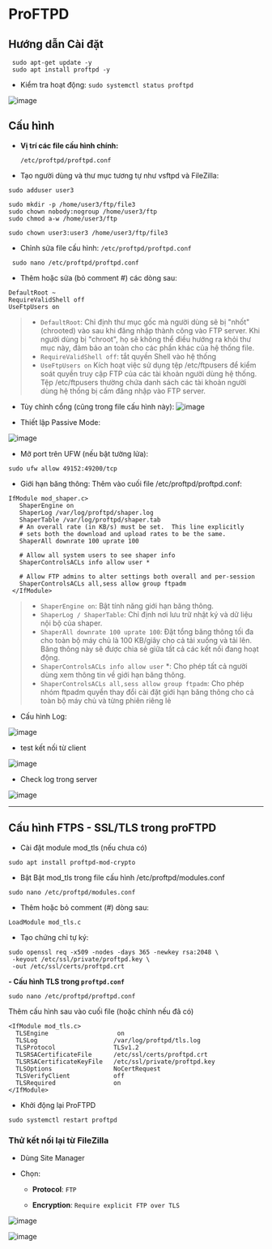 # ProFTPD

## Hướng dẫn Cài đặt

```bash!
 sudo apt-get update -y
 sudo apt install proftpd -y
```

- Kiểm tra hoạt động: ` sudo systemctl status proftpd `

![image](https://github.com/user-attachments/assets/4ee19bd4-717e-4e36-a8f3-032f58efb498)


## Cấu hình
- **Vị trí các file cấu hình chính:**

     `/etc/proftpd/proftpd.conf`

- Tạo người dùng và thư mục tương tự như vsftpd và FileZilla:
```bash!
sudo adduser user3

sudo mkdir -p /home/user3/ftp/file3
sudo chown nobody:nogroup /home/user3/ftp
sudo chmod a-w /home/user3/ftp

sudo chown user3:user3 /home/user3/ftp/file3
```

- Chỉnh sửa file cấu hình: `/etc/proftpd/proftpd.conf`

```
 sudo nano /etc/proftpd/proftpd.conf
 ```
 
 - Thêm hoặc sửa (bỏ comment #) các dòng sau:
```apache!
DefaultRoot ~
RequireValidShell off
UseFtpUsers on
```
>- `DefaultRoot`: Chỉ định thư mục gốc mà người dùng sẽ bị "nhốt" (chrooted) vào sau khi đăng nhập thành công vào FTP server. Khi người dùng bị "chroot", họ sẽ không thể điều hướng ra khỏi thư mục này, đảm bảo an toàn cho các phần khác của hệ thống file.
>- `RequireValidShell off`: tắt quyền Shell vào hệ thống
>- `UseFtpUsers on` Kích hoạt việc sử dụng tệp /etc/ftpusers để kiểm soát quyền truy cập FTP của các tài khoản người dùng hệ thống. Tệp /etc/ftpusers thường chứa danh sách các tài khoản người dùng hệ thống bị cấm đăng nhập vào FTP server.

- Tùy chỉnh cổng (cũng trong file cấu hình này):
![image](https://github.com/user-attachments/assets/cefff6e9-c02d-4587-94dd-7e334526445d)


- Thiết lập Passive Mode:


![image](https://github.com/user-attachments/assets/9bf66f66-e532-4a05-85fb-557f8441c5cf)


- Mở port trên UFW (nếu bật tường lửa):
```
sudo ufw allow 49152:49200/tcp
```
- Giới hạn băng thông: 
Thêm vào cuối file /etc/proftpd/proftpd.conf:
```apache!
IfModule mod_shaper.c>
   ShaperEngine on
   ShaperLog /var/log/proftpd/shaper.log
   ShaperTable /var/log/proftpd/shaper.tab
   # An overall rate (in KB/s) must be set.  This line explicitly
   # sets both the download and upload rates to be the same.
   ShaperAll downrate 100 uprate 100

   # Allow all system users to see shaper info
   ShaperControlsACLs info allow user *

   # Allow FTP admins to alter settings both overall and per-session
   ShaperControlsACLs all,sess allow group ftpadm
 </IfModule>
```
>- `ShaperEngine on`: Bật tính năng giới hạn băng thông.
>- `ShaperLog / ShaperTable`: Chỉ định nơi lưu trữ nhật ký và dữ liệu nội bộ của shaper.
>- `ShaperAll downrate 100 uprate 100`: Đặt tổng băng thông tối đa cho toàn bộ máy chủ là 100 KB/giây cho cả tải xuống và tải lên. Băng thông này sẽ được chia sẻ giữa tất cả các kết nối đang hoạt động.
>- `ShaperControlsACLs info allow user` *: Cho phép tất cả người dùng xem thông tin về giới hạn băng thông.
>- `ShaperControlsACLs all,sess allow group ftpadm`: Cho phép nhóm ftpadm quyền thay đổi cài đặt giới hạn băng thông cho cả toàn bộ máy chủ và từng phiên riêng lẻ


- Cấu hình Log:

![image](https://github.com/user-attachments/assets/64c2e83e-b637-4260-a9b2-6118de1fafba)


- test kết nối từ client

![image](https://github.com/user-attachments/assets/c6f9f763-b295-4083-9eea-8f134ff92269)



- Check log trong server 

![image](https://github.com/user-attachments/assets/678783a2-99e7-4f84-ab22-ab40a69622da)


---

## Cấu hình FTPS - SSL/TLS trong proFTPD

- Cài đặt module mod_tls (nếu chưa có)

```bash!
sudo apt install proftpd-mod-crypto
```

- Bật Bật mod_tls trong file cấu hình /etc/proftpd/modules.conf

```bash!
sudo nano /etc/proftpd/modules.conf
```

- Thêm hoặc bỏ comment (#) dòng sau:
```
LoadModule mod_tls.c
```

- Tạo chứng chỉ tự ký:
```bash!
sudo openssl req -x509 -nodes -days 365 -newkey rsa:2048 \
 -keyout /etc/ssl/private/proftpd.key \
 -out /etc/ssl/certs/proftpd.crt
```

**- Cấu hình TLS trong `proftpd.conf`**

`sudo nano /etc/proftpd/proftpd.conf`

Thêm cấu hình sau vào cuối file (hoặc chỉnh nếu đã có)
```bash!
<IfModule mod_tls.c>
  TLSEngine                   on
  TLSLog                     /var/log/proftpd/tls.log
  TLSProtocol                TLSv1.2
  TLSRSACertificateFile      /etc/ssl/certs/proftpd.crt
  TLSRSACertificateKeyFile   /etc/ssl/private/proftpd.key
  TLSOptions                 NoCertRequest
  TLSVerifyClient            off
  TLSRequired                on
</IfModule>
```
- Khởi động lại ProFTPD

```bash!
sudo systemctl restart proftpd

```

### Thử kết nối lại từ FileZilla
- Dùng Site Manager

- Chọn:

    - **Protocol**: `FTP`

    - **Encryption**: `Require explicit FTP over TLS`


![image](https://github.com/user-attachments/assets/6c210915-08f7-4f4d-9fbb-6b40dca45225)


![image](https://github.com/user-attachments/assets/5abf66f9-a7a6-4cab-929f-973c2255969f)


